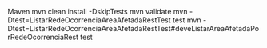 Maven
mvn clean install -DskipTests
mvn validate
mvn -Dtest=ListarRedeOcorrenciaAreaAfetadaRestTest test
mvn -Dtest=ListarRedeOcorrenciaAreaAfetadaRestTest#deveListarAreaAfetadaPorRedeOcorrenciaRest test
